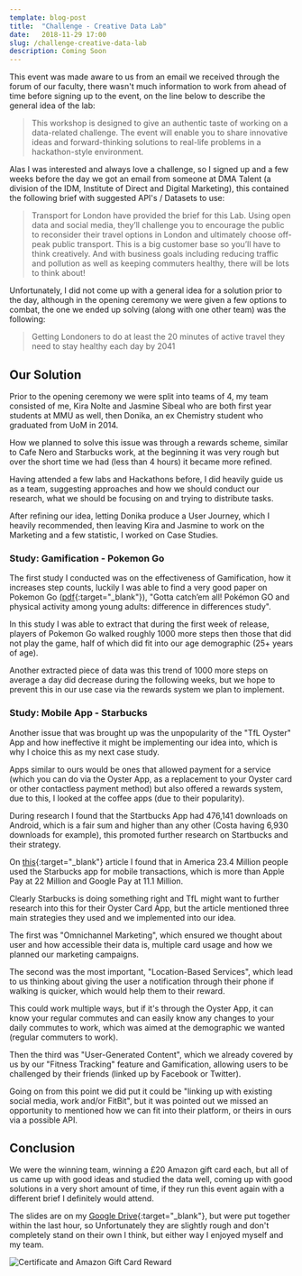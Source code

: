 ```yaml
---
template: blog-post
title:  "Challenge - Creative Data Lab"
date:   2018-11-29 17:00
slug: /challenge-creative-data-lab
description: Coming Soon
---
```


This event was made aware to us from an email we received through the forum of our faculty, there wasn't much information to work from ahead of time before signing up to the event, on the line below to describe the general idea of the lab:

> This workshop is designed to give an authentic taste of working on a data-related challenge. The event will enable you to share innovative ideas and forward-thinking solutions to real-life problems in a hackathon-style environment.

Alas I was interested and always love a challenge, so I signed up and a few weeks before the day we got an email from someone at DMA Talent (a division of the IDM, Institute of Direct and Digital Marketing), this contained the following brief with suggested API's / Datasets to use:

> Transport for London have provided the brief for this Lab. Using open data and social media, they’ll challenge you to encourage the public to reconsider their travel options in London and ultimately choose off-peak public transport. This is a big customer base so you’ll have to think creatively.  And with business goals including reducing traffic and pollution as well as keeping commuters healthy, there will be lots to think about!

Unfortunately, I did not come up with a general idea for a solution prior to the day, although in the opening ceremony we were given a few options to combat, the one we ended up solving (along with one other team) was the following:

> Getting Londoners to do at least the 20 minutes of active travel they need to stay healthy each day by 2041

## Our Solution

Prior to the opening ceremony we were split into teams of 4, my team consisted of me, Kira Nolte and Jasmine Sibeal who are both first year students at MMU as well, then Donika, an ex Chemistry student who graduated from UoM in 2014.

How we planned to solve this issue was through a rewards scheme, similar to Cafe Nero and Starbucks work, at the beginning it was very rough but over the short time we had (less than 4 hours) it became more refined.

Having attended a few labs and Hackathons before, I did heavily guide us as a team, suggesting approaches and how we should conduct our research, what we should be focusing on and trying to distribute tasks.

After refining our idea, letting Donika produce a User Journey, which I heavily recommended, then leaving Kira and Jasmine to work on the Marketing and a few statistic, I worked on Case Studies.

### Study: Gamification - Pokemon Go

The first study I conducted was on the effectiveness of Gamification, how it increases step counts, luckily I was able to find a very good paper on Pokemon Go ([pdf](https://www.bmj.com/content/bmj/355/bmj.i6270.full.pdf){:target="_blank"}), "Gotta catch’em all! Pokémon GO and physical activity among young adults: difference in differences study".

In this study I was able to extract that during the first week of release, players of Pokemon Go walked roughly 1000 more steps then those that did not play the game, half of which did fit into our age demographic (25+ years of age).

Another extracted piece of data was this trend of 1000 more steps on average a day did decrease during the following weeks, but we hope to prevent this in our use case via the rewards system we plan to implement.

### Study: Mobile App - Starbucks

Another issue that was brought up was the unpopularity of the "TfL Oyster" App and how ineffective it might be implementing our idea into, which is why I choice this as my next case study.

Apps similar to ours would be ones that allowed payment for a service (which you can do via the Oyster App, as a replacement to your Oyster card or other contactless payment method) but also offered a rewards system, due to this, I looked at the coffee apps (due to their popularity).

During research I found that the Startbucks App had 476,141 downloads on Android, which is a fair sum and higher than any other (Costa having 6,930 downloads for example), this promoted further research on Startbucks and their strategy.

On [this](https://appsamurai.com/mobile-app-success-story-starbucks-app/){:target="_blank"} article I found that in America 23.4 Million people used the Starbucks app for mobile transactions, which is more than Apple Pay at 22 Million and Google Pay at 11.1 Million.

Clearly Starbucks is doing something right and TfL might want to further research into this for their Oyster Card App, but the article mentioned three main strategies they used and we implemented into our idea.

The first was "Omnichannel Marketing", which ensured we thought about  user and how accessible their data is, multiple card usage and how we planned our marketing campaigns.

The second was the most important, "Location-Based Services", which lead to us thinking about giving the user a notification through their phone if walking is quicker, which would help them to their reward.

This could work multiple ways, but if it's through the Oyster App, it can know your regular commutes and can easily know any changes to your daily commutes to work, which was aimed at the demographic we wanted (regular commuters to work).

Then the third was "User-Generated Content", which we already covered by us by our "Fitness Tracking" feature and Gamification, allowing users to be challenged by their friends (linked up by Facebook or Twitter).

Going on from this point we did put it could be "linking up with existing social media, work and/or FitBit", but it was pointed out we missed an opportunity to mentioned how we can fit into their platform, or theirs in ours via a possible API.

## Conclusion

We were the winning team, winning a £20 Amazon gift card each, but all of us came up with good ideas and studied the data well, coming up with good solutions in a very short amount of time, if they run this event again with a different brief I definitely would attend.

The slides are on my [Google Drive](https://docs.google.com/presentation/d/1hPDAp4nJ4t_YRSnJMQVuZfcGm_JJUz0B4xoLVT1BHfY/edit?usp=sharing){:target="_blank"}, but were put together within the last hour, so Unfortunately they are slightly rough and don't completely stand on their own I think, but either way I enjoyed myself and my team.

![Certificate and Amazon Gift Card Reward](https://i.imgur.com/JD3bbWT.jpg)